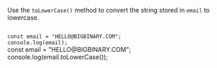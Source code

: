 Use the `toLowerCase()` method
to convert the string
stored in `email`
to lowercase.

<codeblock language="javascript" type="exercise" testMode="fixedInput">
<code>
const email = "HELLO@BIGBINARY.COM";
console.log(email);
</code>

<solution>
const email = "HELLO@BIGBINARY.COM";
console.log(email.toLowerCase());
</solution>
</codeblock>